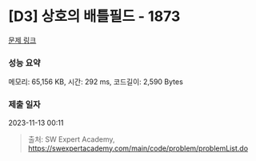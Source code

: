 # [D3] 상호의 배틀필드 - 1873 

[문제 링크](https://swexpertacademy.com/main/code/problem/problemDetail.do?contestProbId=AV5LyE7KD2ADFAXc) 

### 성능 요약

메모리: 65,156 KB, 시간: 292 ms, 코드길이: 2,590 Bytes

### 제출 일자

2023-11-13 00:11



> 출처: SW Expert Academy, https://swexpertacademy.com/main/code/problem/problemList.do